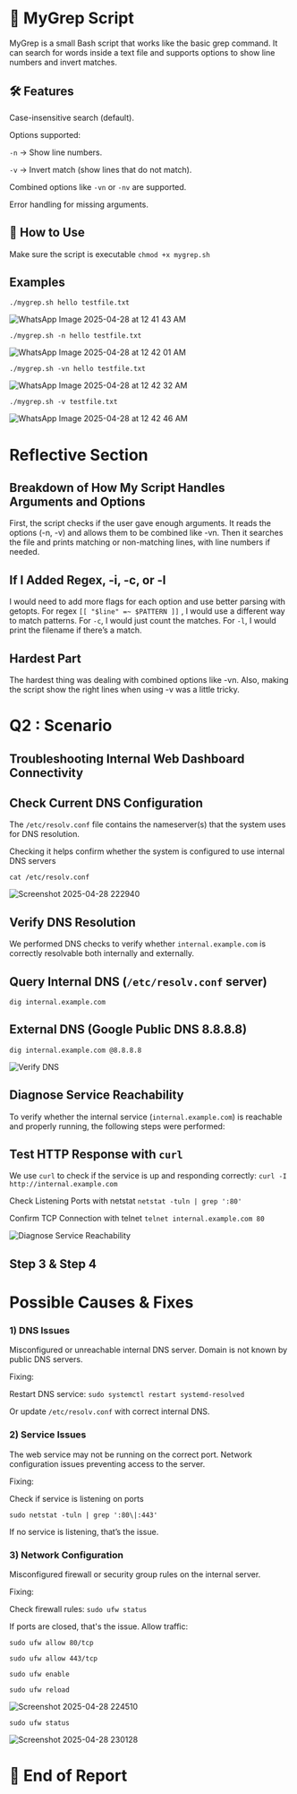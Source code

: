 # 📄 MyGrep Script

MyGrep is a small Bash script that works like the basic grep command.
It can search for words inside a text file and supports options to show line numbers and invert matches.

## 🛠️ Features

Case-insensitive search (default).

Options supported:

`-n` → Show line numbers.

`-v` → Invert match (show lines that do not match).

Combined options like `-vn` or `-nv` are supported.

Error handling for missing arguments.

## 🚀 How to Use
Make sure the script is executable
`chmod +x mygrep.sh`

## Examples
`./mygrep.sh hello testfile.txt`

![WhatsApp Image 2025-04-28 at 12 41 43 AM](https://github.com/user-attachments/assets/88983bfc-6d32-47de-ae26-e481dde642a0)

`./mygrep.sh -n hello testfile.txt`

![WhatsApp Image 2025-04-28 at 12 42 01 AM](https://github.com/user-attachments/assets/cb9e0c2f-0ccf-4969-83fa-36126c94b153)

`./mygrep.sh -vn hello testfile.txt`

![WhatsApp Image 2025-04-28 at 12 42 32 AM](https://github.com/user-attachments/assets/97ff7883-64f0-4051-9016-68509b58ec7a)

`./mygrep.sh -v testfile.txt`

![WhatsApp Image 2025-04-28 at 12 42 46 AM](https://github.com/user-attachments/assets/e8486e76-7576-4ca5-b7d0-320696dac032)


# Reflective Section

## Breakdown of How My Script Handles Arguments and Options

First, the script checks if the user gave enough arguments.
It reads the options (-n, -v) and allows them to be combined like -vn.
Then it searches the file and prints matching or non-matching lines, with line numbers if needed.

## If I Added Regex, -i, -c, or -l

I would need to add more flags for each option and use better parsing with getopts.
For regex `[[ "$line" =~ $PATTERN ]]` , I would use a different way to match patterns.
For `-c`, I would just count the matches. For `-l`, I would print the filename if there’s a match.

## Hardest Part

The hardest thing was dealing with combined options like -vn.
Also, making the script show the right lines when using -v was a little tricky.



# Q2 : Scenario

## Troubleshooting Internal Web Dashboard Connectivity
## Check Current DNS Configuration

The `/etc/resolv.conf` file contains the nameserver(s) that the system uses for DNS resolution.

Checking it helps confirm whether the system is configured to use internal DNS servers

`cat /etc/resolv.conf`

![Screenshot 2025-04-28 222940](https://github.com/user-attachments/assets/53d31814-af4a-4ab9-acdb-2a964c80aa95)


## Verify DNS Resolution

We performed DNS checks to verify whether `internal.example.com` is correctly resolvable both internally and externally.

## Query Internal DNS (`/etc/resolv.conf` server)

`dig internal.example.com`

## External DNS (Google Public DNS 8.8.8.8)
`dig internal.example.com @8.8.8.8`


![Verify DNS ](https://github.com/user-attachments/assets/c7d53ac5-1d94-4e5d-94d3-0aa2b43a47ac)

## Diagnose Service Reachability

To verify whether the internal service (`internal.example.com`) is reachable and properly running, the following steps were performed:

## Test HTTP Response with `curl`

We use `curl` to check if the service is up and responding correctly:
`curl -I http://internal.example.com`

Check Listening Ports with netstat
`netstat -tuln | grep ':80'`

Confirm TCP Connection with telnet
`telnet internal.example.com 80`

![Diagnose Service Reachability](https://github.com/user-attachments/assets/21c8908b-e4de-488d-ba46-1ddd2198746d)

## Step 3 & Step 4
# Possible Causes & Fixes

### 1) DNS Issues

Misconfigured or unreachable internal DNS server.
Domain is not known by public DNS servers.

Fixing:

Restart DNS service:
`sudo systemctl restart systemd-resolved`


Or update `/etc/resolv.conf` with correct internal DNS.


### 2) Service Issues

The web service may not be running on the correct port.
Network configuration issues preventing access to the server.

Fixing:

Check if service is listening on ports 

`sudo netstat -tuln | grep ':80\|:443'`

If no service is listening, that’s the issue.


### 3) Network Configuration

Misconfigured firewall or security group rules on the internal server.

Fixing:

Check firewall rules:
`sudo ufw status`


If ports are closed, that's the issue. Allow traffic:

`sudo ufw allow 80/tcp`

`sudo ufw allow 443/tcp`

`sudo ufw enable`

`sudo ufw reload`

![Screenshot 2025-04-28 224510](https://github.com/user-attachments/assets/22e7f499-e90b-4ea7-804b-837f0f76b3a5)

`sudo ufw status`

![Screenshot 2025-04-28 230128](https://github.com/user-attachments/assets/4052ebf8-5253-454b-abb9-fcef93840d6a)


# 📄 End of Report
